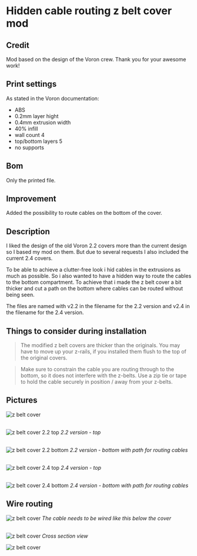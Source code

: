 # Hidden cable routing z belt cover mod
## Credit
Mod based on the design of the Voron crew.
Thank you for your awesome work!
## Print settings
As stated in the Voron documentation:
* ABS
* 0.2mm layer hight
* 0.4mm extrusion width
* 40% infill
* wall count 4
* top/bottom layers 5
* no supports

## Bom
Only the printed file.
## Improvement
Added the possibility to route cables on the bottom of the cover.
## Description
I liked the design of the old Voron 2.2 covers more than the current design so I based my mod on them. But due to several requests I also included the current 2.4 covers.

To be able to achieve a clutter-free look i hid cables in the extrusions as much as possible.
So i also wanted to have a hidden way to route the cables to the bottom compartment. To achieve that i made
the z belt cover a bit thicker and cut a path on the bottom where cables can be routed without being seen.

The files are named with v2.2 in the filename for the 2.2 version and v2.4 in the filename for the 2.4 version.

## Things to consider during installation
> The modified z belt covers are thicker than the originals. You may have to move up your z-rails, if you installed them flush to the top of the original covers.

> Make sure to constrain the cable you are routing through to the bottom, so it does not interfere with the z-belts. Use a zip tie or tape to hold the cable securely in position / away from your z-belts.
## Pictures
![z belt cover](img/cable_routing_z_belt_cover_mod_v2.2_img_2.jpg)
&nbsp;<br/>
&nbsp;<br/>

![z belt cover 2.2 top](img/cable_routing_z_belt_cover_mod_v2.2_img_0.png)
*2.2 version - top*
&nbsp;<br/>
&nbsp;<br/>

![z belt cover 2.2 bottom](img/cable_routing_z_belt_cover_mod_v2.2_img_1.png)
*2.2 version - bottom with path for routing cables*
&nbsp;<br/>
&nbsp;<br/>

![z belt cover 2.4 top](img/cable_routing_z_belt_cover_mod_v2.4_img_0.png)
*2.4 version - top*
&nbsp;<br/>
&nbsp;<br/>

![z belt cover 2.4 bottom](img/cable_routing_z_belt_cover_mod_v2.4_img_1.png)
*2.4 version - bottom with path for routing cables*

## Wire routing
![z belt cover](img/cable_routing_z_belt_cover_mod_cable_routing.png)
*The cable needs to be wired like this below the cover*
&nbsp;<br/>
&nbsp;<br/>

![z belt cover](img/cable_routing_z_belt_cover_mod_cross_section_view.png)
*Cross section view*

![z belt cover](img/cable_routing_z_belt_cover_mod_v2.2_img_3.jpg)
&nbsp;<br/>

